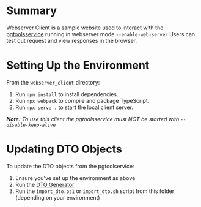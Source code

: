 # Summary
Webserver Client is a sample website used to interact with the [pgtoolsservice](../ossdbtoolsservice/) running in webserver mode `--enable-web-server`
Users can test out request and view responses in the browser.

# Setting Up the Environment

From the `webserver_client` directory:
1. Run `npm install` to install dependencies.
2. Run `npx webpack` to compile and package TypeScript.
3. Run `npx serve .` to start the local client server.

***Note:*** *To use this client the pgtoolsservice must NOT be started with `--disable-keep-alive`*

# Updating DTO Objects
To update the DTO objects from the pgtoolservice:
1. Ensure you've set up the environment as above
2. Run the [DTO Generator](../dto_generator/)
3. Run the `import_dto.ps1` or `import_dto.sh` script from this folder (depending on your environment)